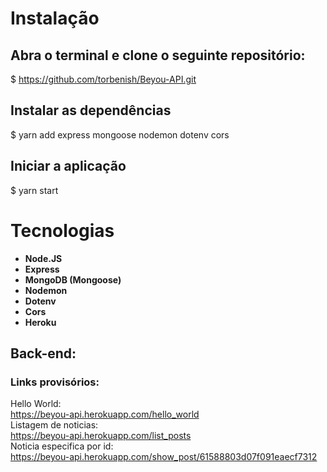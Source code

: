 # Instalação 

## Abra o terminal e clone o seguinte repositório:
$ https://github.com/torbenish/Beyou-API.git

## Instalar as dependências
$ yarn add express mongoose nodemon dotenv cors

## Iniciar a aplicação
$ yarn start

# Tecnologias

- **Node.JS**
- **Express**
- **MongoDB (Mongoose)**
- **Nodemon**
- **Dotenv**
- **Cors**
- **Heroku**

## Back-end:

### Links provisórios:
Hello World: </br>
https://beyou-api.herokuapp.com/hello_world </br>
Listagem de noticias: </br>
https://beyou-api.herokuapp.com/list_posts </br>
Noticia especifica por id: </br>
https://beyou-api.herokuapp.com/show_post/61588803d07f091eaecf7312